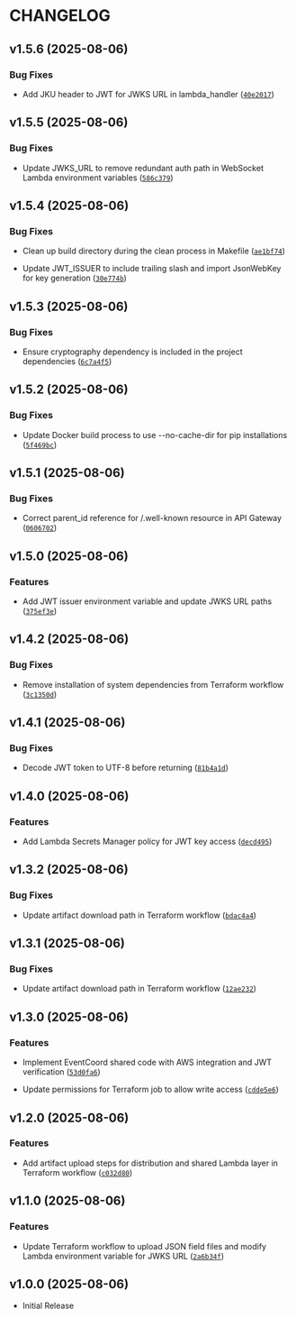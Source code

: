 # CHANGELOG

<!-- version list -->

## v1.5.6 (2025-08-06)

### Bug Fixes

- Add JKU header to JWT for JWKS URL in lambda_handler
  ([`40e2017`](https://github.com/ugns/incident-command/commit/40e2017e382b5358a08ad816be86b7c9984d6970))


## v1.5.5 (2025-08-06)

### Bug Fixes

- Update JWKS_URL to remove redundant auth path in WebSocket Lambda environment variables
  ([`586c379`](https://github.com/ugns/incident-command/commit/586c379affa46b2fd54a3cddc40a8e9de85056e9))


## v1.5.4 (2025-08-06)

### Bug Fixes

- Clean up build directory during the clean process in Makefile
  ([`ae1bf74`](https://github.com/ugns/incident-command/commit/ae1bf7427e98fc6d8ea1ed3580320b1e3caf00fc))

- Update JWT_ISSUER to include trailing slash and import JsonWebKey for key generation
  ([`30e774b`](https://github.com/ugns/incident-command/commit/30e774b99edc8a6a1f5d1f980fb2a92b87a9a798))


## v1.5.3 (2025-08-06)

### Bug Fixes

- Ensure cryptography dependency is included in the project dependencies
  ([`6c7a4f5`](https://github.com/ugns/incident-command/commit/6c7a4f5f55b310b60aee5f1291b0fb4a3f5b524b))


## v1.5.2 (2025-08-06)

### Bug Fixes

- Update Docker build process to use --no-cache-dir for pip installations
  ([`5f469bc`](https://github.com/ugns/incident-command/commit/5f469bc85b0810bdc9c120f716a1b781a0e021ed))


## v1.5.1 (2025-08-06)

### Bug Fixes

- Correct parent_id reference for /.well-known resource in API Gateway
  ([`0606702`](https://github.com/ugns/incident-command/commit/0606702fb696f68feb21b4020dba1a55d25b1e99))


## v1.5.0 (2025-08-06)

### Features

- Add JWT issuer environment variable and update JWKS URL paths
  ([`375ef3e`](https://github.com/ugns/incident-command/commit/375ef3ee3dc95775a4d8dc0b5302b6a02fe6d6fb))


## v1.4.2 (2025-08-06)

### Bug Fixes

- Remove installation of system dependencies from Terraform workflow
  ([`3c1350d`](https://github.com/ugns/incident-command/commit/3c1350db45d0b581e8b8a534265b8b8f89115322))


## v1.4.1 (2025-08-06)

### Bug Fixes

- Decode JWT token to UTF-8 before returning
  ([`81b4a1d`](https://github.com/ugns/incident-command/commit/81b4a1dace84336eedca104d6e92f79e42f9c146))


## v1.4.0 (2025-08-06)

### Features

- Add Lambda Secrets Manager policy for JWT key access
  ([`decd495`](https://github.com/ugns/incident-command/commit/decd495016e4988d74d9bdf09de728ba640faebc))


## v1.3.2 (2025-08-06)

### Bug Fixes

- Update artifact download path in Terraform workflow
  ([`bdac4a4`](https://github.com/ugns/incident-command/commit/bdac4a45a1a28d6a717aac7919d5aa244696d8aa))


## v1.3.1 (2025-08-06)

### Bug Fixes

- Update artifact download path in Terraform workflow
  ([`12ae232`](https://github.com/ugns/incident-command/commit/12ae232cfa73f88986cb74e5695567ab9eb980f4))


## v1.3.0 (2025-08-06)

### Features

- Implement EventCoord shared code with AWS integration and JWT verification
  ([`53d0fa6`](https://github.com/ugns/incident-command/commit/53d0fa678850a0e02e7fb00148bab32b950b7b3c))

- Update permissions for Terraform job to allow write access
  ([`cdde5e6`](https://github.com/ugns/incident-command/commit/cdde5e66eaf206af8997ea41f5fbb55207e5fdf5))


## v1.2.0 (2025-08-06)

### Features

- Add artifact upload steps for distribution and shared Lambda layer in Terraform workflow
  ([`c032d80`](https://github.com/ugns/incident-command/commit/c032d80743c48b7b93fde8173146beba943ef8b0))


## v1.1.0 (2025-08-06)

### Features

- Update Terraform workflow to upload JSON field files and modify Lambda environment variable for
  JWKS URL
  ([`2a6b34f`](https://github.com/ugns/incident-command/commit/2a6b34f56b55e9865ca9d426732331f6f222d0cf))


## v1.0.0 (2025-08-06)

- Initial Release
